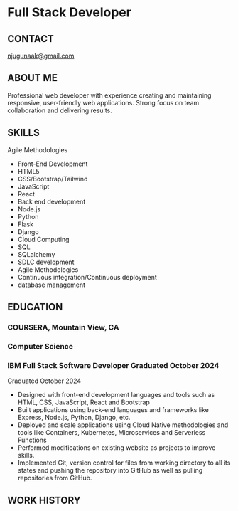 # Full Stack Developer 

## CONTACT 
njugunaak@gmail.com

## ABOUT ME
Professional web developer with experience creating and maintaining responsive, user-friendly web applications. Strong focus on team collaboration and delivering results.

## SKILLS 
 Agile Methodologies
- Front-End Development
- HTML5
- CSS/Bootstrap/Tailwind
- JavaScript
- React
- Back end development
- Node.js
- Python
- Flask
- Django
- Cloud Computing
- SQL
- SQLalchemy  
- SDLC development
- Agile Methodologies
- Continuous integration/Continuous deployment
- database management


## EDUCATION
### COURSERA, Mountain View, CA
### Computer Science
### IBM Full Stack Software Developer Graduated October 2024
  Graduated October 2024
- Designed with front-end development languages and tools such as HTML, CSS, JavaScript, React and Bootstrap
- Built applications using back-end languages and frameworks like Express, Node.js, Python, Django, etc.
- Deployed and scale applications using Cloud Native methodologies and tools like Containers, Kubernetes, Microservices and Serverless Functions
- Performed modifications on existing website as projects to improve skills.
- Implemented Git, version control for files from working directory to all its states and pushing the repository into GitHub as well as pulling repositories from GitHub.

## WORK HISTORY


